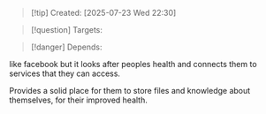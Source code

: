 
>[!tip] Created: [2025-07-23 Wed 22:30]

>[!question] Targets: 

>[!danger] Depends: 

like facebook but it looks after peoples health and connects them to services that they can access.

Provides a solid place for them to store files and knowledge about themselves, for their improved health.